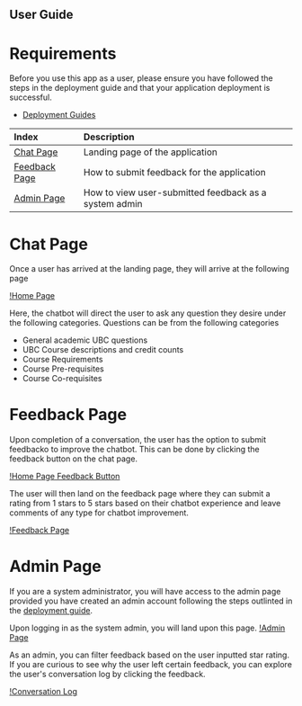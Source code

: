 ## User Guide

# Requirements
Before you use this app as a user, please ensure you have followed the steps in the deployment guide and that your application deployment is successful.
- [Deployment Guides](./DeploymentGuide.md)

| Index                                               | Description                                             |
| :-------------------------------------------------- | :------------------------------------------------------ |
| [Chat Page](#Chat-Page)                             | Landing page of the application                         |
| [Feedback Page](#Feedback-Page)                     | How to submit feedback for the application              |
| [Admin Page](#Admin-Page)                           | How to view user-submitted feedback as a system admin   |

# Chat Page
Once a user has arrived at the landing page, they will arrive at the following page

[!Home Page](./images/homePage.png)

Here, the chatbot will direct the user to ask any question they desire under the following categories.
Questions can be from the following categories
- General academic UBC questions
- UBC Course descriptions and credit counts
- Course Requirements
- Course Pre-requisites
- Course Co-requisites

# Feedback Page
Upon completion of a conversation, the user has the option to submit feedbacko to improve the chatbot. This can be done by clicking the feedback button on the chat page.

[!Home Page Feedback Button](./images/feedbackButton.png)

The user will then land on the feedback page where they can submit a rating from 1 stars to 5 stars based on their chatbot experience and leave comments of any type for chatbot improvement.

[!Feedback Page](./images/feedbackPage.png)


# Admin Page
If you are a system administrator, you will have access to the admin page provided you have created an admin account following the steps outlinted in the [deployment guide](./DeploymentGuide.md).

Upon logging in as the system admin, you will land upon this page.
[!Admin Page](./images/adminPage.png)

As an admin, you can filter feedback based on the user inputted star rating. If you are curious to see why the user left certain feedback, you can explore the user's conversation log by clicking the feedback.

[!Conversation Log](./images/feedbackWithConversationLog.png)